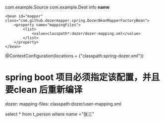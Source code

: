 <!--
 * @Author: wjn
 * @Date: 2020-05-13 09:27:53
 * @LastEditors: wjn
 * @LastEditTime: 2020-05-14 11:38:01
 -->

<?xml version="1.0" encoding="UTF-8"?>
<mappings xmlns="http://dozermapper.github.io/schema/bean-mapping" xmlns:xsi="http://www.w3.org/2001/XMLSchema-instance"
          xsi:schemaLocation="http://dozermapper.github.io/schema/bean-mapping
          https://dozermapper.github.io/schema/bean-mapping.xsd">
    <mapping date-format="yyyy-MM-dd">
        <class-a>com.example.Source</class-a>
        <class-b>com.example.Dest</class-b>
        <field>
            <a>info</a>
            <b>name</b>
        </field>
    </mapping>
</mappings>



<?xml version="1.0" encoding="UTF-8"?>
<beans xmlns="http://www.springframework.org/schema/beans"
       xmlns:xsi="http://www.w3.org/2001/XMLSchema-instance"
       xsi:schemaLocation="http://www.springframework.org/schema/beans
       http://www.springframework.org/schema/beans/spring-beans-2.0.xsd"
       default-autowire="byName" default-lazy-init="false">

    <bean id="mapper" class="com.github.dozermapper.spring.DozerBeanMapperFactoryBean">
        <property name="mappingFiles">
            <list>
                <value>classpath*:dozer/dozer-mapping.xml</value>
            </list>
        </property>
    </bean>
</beans>



@ContextConfiguration(locations = {"classpath:spring-dozer.xml"})


# spring boot 项目必须指定该配置，并且要clean 后重新编译
dozer:
  mapping-files: classpath:dozer/user-mapping.xml



select * from t_person where $name$ ="张三"